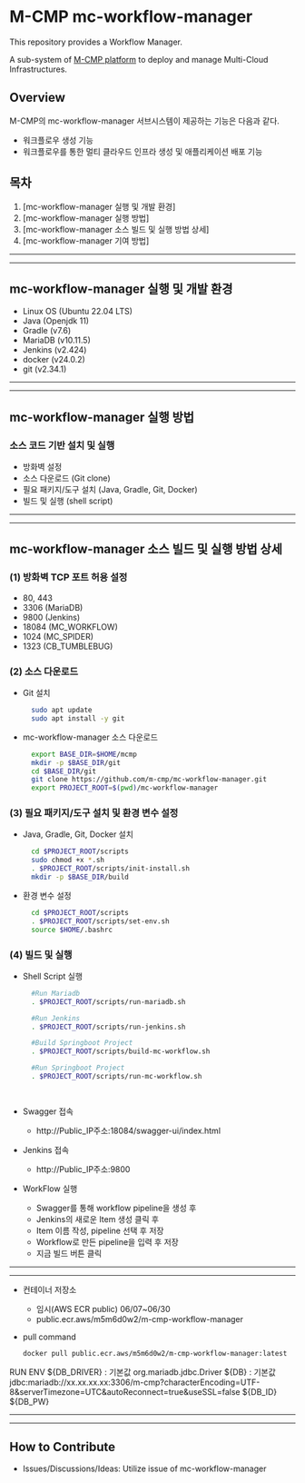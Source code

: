 # M-CMP mc-workflow-manager

This repository provides a Workflow Manager.

A sub-system of [M-CMP platform](https://github.com/m-cmp/docs/tree/main) to deploy and manage Multi-Cloud Infrastructures. 

## Overview

M-CMP의 mc-workflow-manager 서브시스템이 제공하는 기능은 다음과 같다.

- 워크플로우 생성 기능
- 워크플로우를 통한 멀티 클라우드 인프라 생성 및 애플리케이션 배포 기능


## 목차

1. [mc-workflow-manager 실행 및 개발 환경]
2. [mc-workflow-manager 실행 방법]
3. [mc-workflow-manager 소스 빌드 및 실행 방법 상세]
4. [mc-workflow-manager 기여 방법]

---

---


## mc-workflow-manager 실행 및 개발 환경

- Linux OS (Ubuntu 22.04 LTS)
- Java (Openjdk 11)
- Gradle (v7.6)
- MariaDB (v10.11.5)
- Jenkins (v2.424)
- docker (v24.0.2)
- git (v2.34.1)

---

---

## mc-workflow-manager 실행 방법

### 소스 코드 기반 설치 및 실행

- 방화벽 설정
- 소스 다운로드 (Git clone)
- 필요 패키지/도구 설치 (Java, Gradle, Git, Docker)
- 빌드 및 실행 (shell script)

---

---

## mc-workflow-manager 소스 빌드 및 실행 방법 상세

### (1) 방화벽 TCP 포트 허용 설정

- 80, 443
- 3306 (MariaDB)
- 9800 (Jenkins)
- 18084 (MC_WORKFLOW)
- 1024 (MC_SPIDER)
- 1323 (CB_TUMBLEBUG)

### (2) 소스 다운로드

- Git 설치
  ```bash
  	sudo apt update
  	sudo apt install -y git
  ```
- mc-workflow-manager 소스 다운로드
  ```bash
  	export BASE_DIR=$HOME/mcmp
  	mkdir -p $BASE_DIR/git
  	cd $BASE_DIR/git
  	git clone https://github.com/m-cmp/mc-workflow-manager.git
  	export PROJECT_ROOT=$(pwd)/mc-workflow-manager
  ```

### (3) 필요 패키지/도구 설치 및 환경 변수 설정

- Java, Gradle, Git, Docker 설치

  ```bash
  	cd $PROJECT_ROOT/scripts
  	sudo chmod +x *.sh
  	. $PROJECT_ROOT/scripts/init-install.sh
  	mkdir -p $BASE_DIR/build

  ```

- 환경 변수 설정
  ```bash
  	cd $PROJECT_ROOT/scripts
  	. $PROJECT_ROOT/scripts/set-env.sh
  	source $HOME/.bashrc
  ```

### (4) 빌드 및 실행

- Shell Script 실행

  ```bash
    #Run Mariadb
  	. $PROJECT_ROOT/scripts/run-mariadb.sh

  	#Run Jenkins
  	. $PROJECT_ROOT/scripts/run-jenkins.sh

  	#Build Springboot Project
  	. $PROJECT_ROOT/scripts/build-mc-workflow.sh

  	#Run Springboot Project
  	. $PROJECT_ROOT/scripts/run-mc-workflow.sh

    
  ```

- Swagger 접속
  - http://Public_IP주소:18084/swagger-ui/index.html

- Jenkins 접속
  - http://Public_IP주소:9800

- WorkFlow 실행
  - Swagger를 통해 workflow pipeline을 생성 후
  - Jenkins의 새로운 Item 생성 클릭 후
  - Item 이름 작성, pipeline 선택 후 저장
  - Workflow로 만든 pipeline을 입력 후 저장
  - 지금 빌드 버튼 클릭

---

---

- 컨테이너 저장소

  - 임시(AWS ECR public) 06/07~06/30
  - public.ecr.aws/m5m6d0w2/m-cmp-workflow-manager

- pull command
  ```bash
  docker pull public.ecr.aws/m5m6d0w2/m-cmp-workflow-manager:latest
  ```
RUN ENV
${DB_DRIVER} : 기본값 org.mariadb.jdbc.Driver
${DB} : 기본값 jdbc:mariadb://xx.xx.xx.xx:3306/m-cmp?characterEncoding=UTF-8&serverTimezone=UTC&autoReconnect=true&useSSL=false
${DB_ID}
${DB_PW}

---

---


## How to Contribute

- Issues/Discussions/Ideas: Utilize issue of mc-workflow-manager
